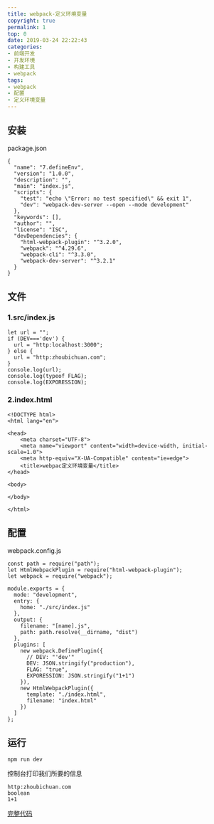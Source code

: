 ```yaml
---
title: webpack-定义环境变量
copyright: true
permalink: 1
top: 0
date: 2019-03-24 22:22:43
categories:
- 前端开发
- 开发环境
- 构建工具
- webpack
tags:
- webpack
- 配置
- 定义环境变量
---
```


## 安装

package.json

```
{
  "name": "7.defineEnv",
  "version": "1.0.0",
  "description": "",
  "main": "index.js",
  "scripts": {
    "test": "echo \"Error: no test specified\" && exit 1",
    "dev": "webpack-dev-server --open --mode development"
  },
  "keywords": [],
  "author": "",
  "license": "ISC",
  "devDependencies": {
    "html-webpack-plugin": "^3.2.0",
    "webpack": "^4.29.6",
    "webpack-cli": "^3.3.0",
    "webpack-dev-server": "^3.2.1"
  }
}
```

## 文件

### 1.src/index.js

```
let url = "";
if (DEV==='dev') {
  url = "http:localhost:3000";
} else {
  url = "http:zhoubichuan.com";
}
console.log(url);
console.log(typeof FLAG);
console.log(EXPORESSION);
```

### 2.index.html

```
<!DOCTYPE html>
<html lang="en">

<head>
    <meta charset="UTF-8">
    <meta name="viewport" content="width=device-width, initial-scale=1.0">
    <meta http-equiv="X-UA-Compatible" content="ie=edge">
    <title>webpac定义环境变量</title>
</head>

<body>

</body>

</html>
```

## 配置

webpack.config.js

```
const path = require("path");
let HtmlWebpackPlugin = require("html-webpack-plugin");
let webpack = require("webpack");

module.exports = {
  mode: "development",
  entry: {
    home: "./src/index.js"
  },
  output: {
    filename: "[name].js",
    path: path.resolve(__dirname, "dist")
  },
  plugins: [
    new webpack.DefinePlugin({
      // DEV: "'dev'"
      DEV: JSON.stringify("production"),
      FLAG: "true",
      EXPORESSION: JSON.stringify("1+1")
    }),
    new HtmlWebpackPlugin({
      template: "./index.html",
      filename: "index.html"
    })
  ]
};
```

## 运行

```
npm run dev
```

控制台打印我们所要的信息

```
http:zhoubichuan.com
boolean
1+1
```

[完整代码](https://github.com/zhoubichuan/frontend-note/tree/master/3.dev/3.scaffolding/1.webpack/2.config/7.defineEnv)
